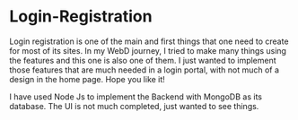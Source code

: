 # Login-Registration
Login registration is one of the main and first things that one need to create for most of its sites.
In my WebD journey, I tried to make many things using the features and this one is also one of them.
I just wanted to implement those features that are much needed in a login portal, with not much of a design in the home page.
Hope you like it!

I have used Node Js to implement the Backend with MongoDB as its database. The UI is not much completed, just wanted to see things.
